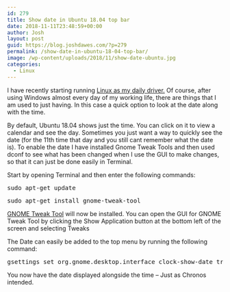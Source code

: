 ```yaml
---
id: 279
title: Show date in Ubuntu 18.04 top bar
date: 2018-11-11T23:48:59+00:00
author: Josh
layout: post
guid: https://blog.joshdawes.com/?p=279
permalink: /show-date-in-ubuntu-18-04-top-bar/
image: /wp-content/uploads/2018/11/show-date-ubuntu.jpg
categories:
  - Linux
---
```

I have recently starting running [Linux as my daily driver.](https://blog.joshdawes.com/linux-as-my-daily-driver/) Of course, after using Windows almost every day of my working life, there are things that I am used to just having. In this case a quick option to look at the date along with the time.

By default, Ubuntu 18.04 shows just the time. You can click on it to view a calendar and see the day. Sometimes you just want a way to quickly see the date (for the 11th time that day and you still cant remember what the date is). To enable the date I have installed Gnome Tweak Tools and then used dconf to see what has been changed when I use the GUI to make changes, so that it can just be done easily in Terminal.

Start by opening Terminal and then enter the following commands:

<pre>sudo apt-get update</pre>

<pre>sudo apt-get install gnome-tweak-tool</pre>

<a href="https://wiki.gnome.org/action/show/Apps/Tweaks" target="_blank" rel="noopener">GNOME Tweak Tool</a> will now be installed. You can open the GUI for GNOME Tweak Tool by clicking the Show Application button at the bottom left of the screen and selecting Tweaks

The Date can easily be added to the top menu by running the following command:

<pre>gsettings set org.gnome.desktop.interface clock-show-date true</pre>

You now have the date displayed alongside the time &#8211; Just as Chronos intended.